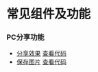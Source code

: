 # 常见组件及功能

### PC分享功能
- [分享效果](https://lena126.github.io/bird/index.html)  [查看代码](https://github.com/lena126/bird/blob/master/index.html)
- [保存图片](https://lena126.github.io/bird/download.html)  [查看代码](https://github.com/lena126/bird/blob/master/download.html)
